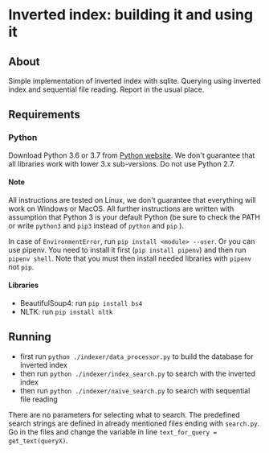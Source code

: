 # Inverted index: building it and using it

## About

Simple implementation of inverted index with sqlite.
Querying using inverted index and sequential file reading.
Report in the usual place. 

## Requirements

### Python

Download Python 3.6 or 3.7 from [Python website](https://www.python.org/downloads/). 
We don't guarantee that all libraries work with lower 3.x sub-versions. 
Do not use Python 2.7.

#### Note
All instructions are tested on Linux, we don't guarantee that everything will work on Windows or MacOS.
All further instructions are written with assumption that Python 3 is your default Python 
(be sure to check the PATH or write `python3` and `pip3` instead of `python` and `pip` ).

In case of `EnvironmentError`, run `pip install <module> --user`.
Or you can use pipenv. 
You need to install it first (`pip install pipenv`) and then run `pipenv shell`. 
Note that you must then install needed libraries with `pipenv` not `pip`.

#### Libraries

- BeautifulSoup4: run `pip install bs4`
- NLTK: run `pip install nltk`

## Running

- first run `python ./indexer/data_processor.py` to build the database for inverted index 
- then run `python ./indexer/index_search.py` to search with the inverted index
- then run `python ./indexer/naive_search.py` to search with sequential file reading

There are no parameters for selecting what to search.
The predefined search strings are defined in already mentioned files ending with `search.py`.
Go in the files and change the variable in line `text_for_query = get_text(queryX)`.
